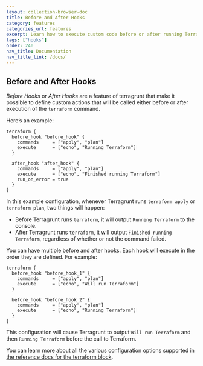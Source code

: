 ```yaml
---
layout: collection-browser-doc
title: Before and After Hooks
category: features
categories_url: features
excerpt: Learn how to execute custom code before or after running Terraform.
tags: ["hooks"]
order: 240
nav_title: Documentation
nav_title_link: /docs/
---
```


## Before and After Hooks

*Before Hooks* or *After Hooks* are a feature of terragrunt that make it possible to define custom actions that will be called either before or after execution of the `terraform` command.

Here’s an example:

``` hcl
terraform {
  before_hook "before_hook" {
    commands     = ["apply", "plan"]
    execute      = ["echo", "Running Terraform"]
  }

  after_hook "after_hook" {
    commands     = ["apply", "plan"]
    execute      = ["echo", "Finished running Terraform"]
    run_on_error = true
  }
}
```

In this example configuration, whenever Terragrunt runs `terraform apply` or `terraform plan`, two things will happen:

- Before Terragrunt runs `terraform`, it will output `Running Terraform` to the console.
- After Terragrunt runs `terraform`, it will output `Finished running Terraform`, regardless of whether or not the
  command failed.

You can have multiple before and after hooks. Each hook will execute in the order they are defined. For example:

``` hcl
terraform {
  before_hook "before_hook_1" {
    commands     = ["apply", "plan"]
    execute      = ["echo", "Will run Terraform"]
  }

  before_hook "before_hook_2" {
    commands     = ["apply", "plan"]
    execute      = ["echo", "Running Terraform"]
  }
}
```

This configuration will cause Terragrunt to output `Will run Terraform` and then `Running Terraform` before the call
to Terraform.

You can learn more about all the various configuration options supported in [the reference docs for the terraform
block](https://github.com/terraform-modules-krish/terragrunt/blob/v0.32.0/docs/reference/config-blocks-and-attributes/#terraform).
